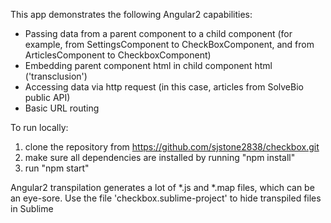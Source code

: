 This app demonstrates the following Angular2 capabilities:

- Passing data from a parent component to a child component
  (for example, from SettingsComponent to CheckBoxComponent, and from
  ArticlesComponent to CheckboxComponent)
- Embedding parent component html in child component html ('transclusion')
- Accessing data via http request (in this case, articles from SolveBio public API)
- Basic URL routing

To run locally:
1. clone the repository from https://github.com/sjstone2838/checkbox.git 
2. make sure all dependencies are installed by running "npm install"
3. run "npm start"

Angular2 transpilation generates a lot of *.js and *.map files, which can be an eye-sore. 
Use the file 'checkbox.sublime-project' to hide transpiled files in Sublime